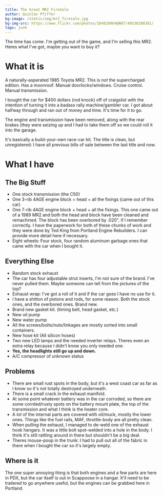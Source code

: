 ```yaml
---
title: The Great MR2 FireSale
author: Quinlan Pfiffer
bg-image: /static/img/mr2_firesale.jpg
bg-img-src: https://www.flickr.com/photos/104820964@N07/49530280381/
tags: junk
---
```


The time has come. I'm getting out of the game, and I'm selling this MR2. 
Heres what I've got, maybe you want to buy it?

# What it is

A naturally-asperated 1985 Toyota MR2. This is *not* the supercharged edition. Has a moonroof.
Manual doorlocks/windows. Cruise control. Manual transmission.

I bought the car for $400 dollars (rod knock) off of craigslist with the intention of
turning it into a badass rally machine/gambler car. I got about halfway through
and ran out of money and time. It's time for it to go.

The engine and transmission have been removed, along with the rear brakes (they were
seizing up and I had to take them off so we could roll it into the garage.

It's basically a build-your-own race-car kit. The title is clean, but
unregistered: I have all previous bills of sale between the last title and now.

# What I have

## The Big Stuff

* One stock transmission (the C50)
* One 3-rib 4AGE engine block + head + all the fixings (came out of this car)
* One 7-rib 4AGE engine block + head + all the fixings. This one came out of a
  1989 MR2 and both the head and block have been cleaned and remachined. The
  block has been overbored by .020", if I remember correctly. I have the
  paperwork for both of these chunks of work and they were done by Ted King from
  Portland Engine Rebuilders. I can provide more detail here if necessary.
* Eight wheels: Four stock, four random aluminum garbage ones that came with the
  car when I bought it.

## Everything Else

* Random stock exhaust
* The car has four adjustable strut inserts, I'm not sure of the brand. I've
  never pulled them. Maybe someone can tell from the pictures of the top?
* Exhaust wrap: I've got a roll of it and if the car goes I have no use for it.
* I have a shitton of pistons and rods, for some reason. Both the stock ones,
  and the overbored ones. Brand new.
* Brand new gasket kit. (timing belt, head gasket, etc.)
* New oil pump
* New water pump
* All the screws/bolts/nuts/linkages are mostly sorted into small containers.
* New hose kit (All silicon hoses)
* Two new LED lamps and the needed inverter relays. Theres even an extra relay
  because I didn't know you only needed one.
* __Yes, the headlights still go up and down.__
* A/C compressor of unknown status

## Problems

* There are small rust spots in the body, but it's a west coast car as far as I
  know so it's not totally destroyed underneath.
* There is a small crack in the exhaust manifold.
* At some point whatever battery was in the car corroded, so there are some
  corrded/rusty spots on the battery mount plate, the top of the transmission
  and what I think is the heater core.
* A *lot* of the internal parts are covered with oil/muck, mostly the lower
  ones. Things like the fuel rails, MAF, throttle-body are all pretty clean.
* When pulling the exhaust, I managed to de-weld one of the exhaust hook
  hangars. It was a little bolt spot-welded into a hole in the body. I think
  it's still rattling around in there but shouldn't be a big deal.
* Theres mouse-poop in the trunk: I had to pull out all of the fabric in there
  when I bought the car so it's largely empty.

## Where is it

The one super annoying thing is that both engines and a few parts are here in PDX, but the car
itself is out in Scappoose in a hangar. It'll need to be trailered to go
anywhere useful, but the engines can be grabbed here in Portland.
